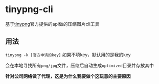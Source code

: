 # tinypng-cli

基于[tinypng](https://tinypng.com/developers)官方提供的api做的压缩图片cli工具

## 用法

`tinypng -k [官方申请的key]` 如果不填key，默认用的是我的key

会在本地寻找所有`png/jpg`文件，压缩后自动生成`optimized`目录并存放其中

**针对公司网络做了代理，这是为什么我要做个这玩意的主要原因**